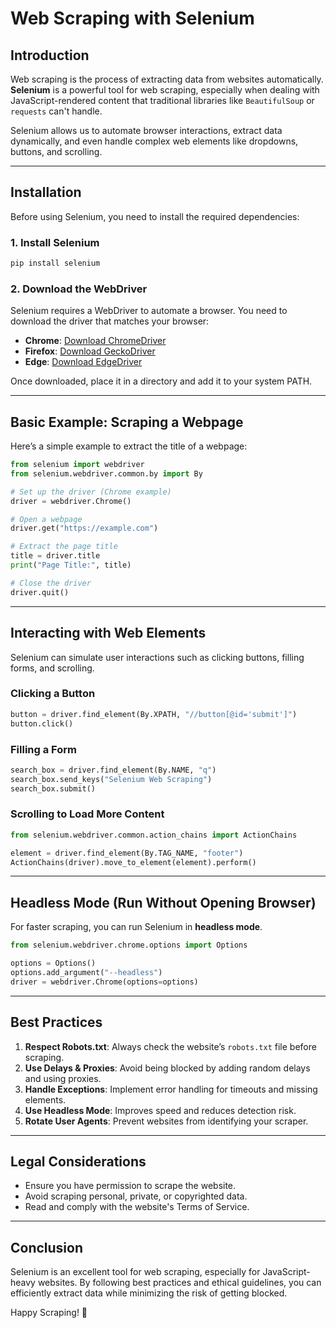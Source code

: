 # Web Scraping with Selenium

## Introduction
Web scraping is the process of extracting data from websites automatically. **Selenium** is a powerful tool for web scraping, especially when dealing with JavaScript-rendered content that traditional libraries like `BeautifulSoup` or `requests` can't handle.

Selenium allows us to automate browser interactions, extract data dynamically, and even handle complex web elements like dropdowns, buttons, and scrolling.

---

## Installation
Before using Selenium, you need to install the required dependencies:

### 1. Install Selenium
```bash
pip install selenium
```

### 2. Download the WebDriver
Selenium requires a WebDriver to automate a browser. You need to download the driver that matches your browser:

- **Chrome**: [Download ChromeDriver](https://sites.google.com/chromium.org/driver/)
- **Firefox**: [Download GeckoDriver](https://github.com/mozilla/geckodriver/releases)
- **Edge**: [Download EdgeDriver](https://developer.microsoft.com/en-us/microsoft-edge/tools/webdriver/)

Once downloaded, place it in a directory and add it to your system PATH.

---

## Basic Example: Scraping a Webpage
Here’s a simple example to extract the title of a webpage:

```python
from selenium import webdriver
from selenium.webdriver.common.by import By

# Set up the driver (Chrome example)
driver = webdriver.Chrome()

# Open a webpage
driver.get("https://example.com")

# Extract the page title
title = driver.title
print("Page Title:", title)

# Close the driver
driver.quit()
```
---

## Interacting with Web Elements
Selenium can simulate user interactions such as clicking buttons, filling forms, and scrolling.

### Clicking a Button
```python
button = driver.find_element(By.XPATH, "//button[@id='submit']")
button.click()
```

### Filling a Form
```python
search_box = driver.find_element(By.NAME, "q")
search_box.send_keys("Selenium Web Scraping")
search_box.submit()
```

### Scrolling to Load More Content
```python
from selenium.webdriver.common.action_chains import ActionChains

element = driver.find_element(By.TAG_NAME, "footer")
ActionChains(driver).move_to_element(element).perform()
```

---

## Headless Mode (Run Without Opening Browser)
For faster scraping, you can run Selenium in **headless mode**.

```python
from selenium.webdriver.chrome.options import Options

options = Options()
options.add_argument("--headless")
driver = webdriver.Chrome(options=options)
```

---

## Best Practices
1. **Respect Robots.txt**: Always check the website’s `robots.txt` file before scraping.
2. **Use Delays & Proxies**: Avoid being blocked by adding random delays and using proxies.
3. **Handle Exceptions**: Implement error handling for timeouts and missing elements.
4. **Use Headless Mode**: Improves speed and reduces detection risk.
5. **Rotate User Agents**: Prevent websites from identifying your scraper.

---

## Legal Considerations
- Ensure you have permission to scrape the website.
- Avoid scraping personal, private, or copyrighted data.
- Read and comply with the website's Terms of Service.

---

## Conclusion
Selenium is an excellent tool for web scraping, especially for JavaScript-heavy websites. By following best practices and ethical guidelines, you can efficiently extract data while minimizing the risk of getting blocked.

Happy Scraping! 🚀

